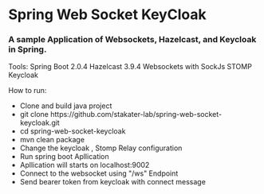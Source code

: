 <h1>Spring Web Socket KeyCloak</h1>

<h3>A sample Application of Websockets, Hazelcast, and Keycloak in Spring.</h4>

Tools:
Spring Boot 2.0.4
Hazelcast 3.9.4
Websockets with SockJs
STOMP
Keycloak

How to run:
<ul>
<li>Clone and build java project

<li>git clone https://github.com/stakater-lab/spring-web-socket-keycloak.git

<li>cd spring-web-socket-keycloak

<li>mvn clean package

<li>Change the keycloak , Stomp Relay configuration 

<li>Run spring boot Apllication

<li>Apllication will starts on localhost:9002

<li>Connect to the websocket using "/ws" Endpoint

<li>Send bearer token from keycloak with connect message
</ul>
